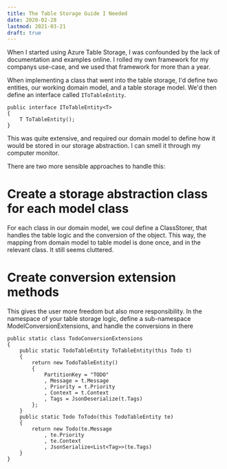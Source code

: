 ```yaml
---
title: The Table Storage Guide I Needed
date: 2020-02-28
lastmod: 2021-03-21
draft: true
---
```


When I started using Azure Table Storage, I was confounded by the lack of
documentation and examples online. I rolled my own framework for my companys
use-case, and we used that framework for more than a year.

When implementing a class that went into the table storage, I'd define two
entities, our working domain model, and a table storage model. We'd then define
an interface called `IToTableEntity`.

```{.csharp}
public interface IToTableEntity<T>
{
    T ToTableEntity();
}
```

This was quite extensive, and required our domain model to
define how it would be stored in our storage abstraction.
I can smell it through my computer monitor.

There are two more sensible approaches to handle this:

# Create a storage abstraction class for each model class

For each class in our domain model, we coul define a
ClassStorer, that handles the table logic and the conversion
of the object. This way, the mapping from domain model to
table model is done once, and in the relevant class. It still
seems cluttered.

# Create conversion extension methods

This gives the user more freedom but also more
responsibility. In the namespace of your table storage logic,
define a sub-namespace ModelConversionExtensions, and handle
the conversions in there

```{.csharp}
public static class TodoConversionExtensions
{
    public static TodoTableEntity ToTableEntity(this Todo t)
    {
        return new TodoTableEntity()
        {
            PartitionKey = "TODO"
            , Message = t.Message
            , Priority = t.Priority
            , Context = t.Context
            , Tags = JsonDeserialize(t.Tags)
        };
    }
    public static Todo ToTodo(this TodoTableEntity te)
    {
        return new Todo(te.Message
            , te.Priority
            , te.Context
            , JsonSerialize<List<Tag>>(te.Tags)
    }
}
```
